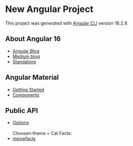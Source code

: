 # New Angular Project

This project was generated with [Angular CLI](https://github.com/angular/angular-cli) version 16.2.9.

## About Angular 16
- [Angular Blog](https://blog.angular.io/angular-v16-is-here-4d7a28ec680d)
- [Medium blog](https://medium.com/@evincedevelop/whats-new-in-angular-16-a-deep-dive-into-the-latest-features-5985d477003c)
- [Standalone](https://angular.io/guide/standalone-migration)

## Angular Material
- [Getting Started](https://material.angular.io/guide/getting-started)
- [Components](https://material.angular.io/components/categories)

## Public API
- [Options](https://github.com/public-apis/public-apis)
<br><br>Choosen theme = Cat Facts:
- [meowfacts](https://github.com/wh-iterabb-it/meowfacts)
